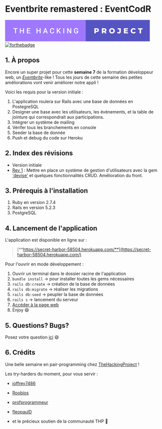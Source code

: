 # Eventbrite remastered : **EventCodR**

[![forthebadge](https://raw.githubusercontent.com/fleopaulD/README-parts/main/Badges/ftb-the-hacking-project.svg)](https://forthebadge.com)
[![forthebadge](https://forthebadge.com/images/badges/made-with-ruby.svg)](https://forthebadge.com/images/badges/made-with-ruby.svg)

## 1. À propos

Encore un super projet pour cette **semaine 7** de la formation développeur web, un [*Eventbrite*](https://www.eventbrite.fr/)-like ! Tous les jours de cette semaine des petites améliorations vont venir améliorer notre appli !

Voici les requis pour la version initiale :

1. L'application roulera sur Rails avec une base de données en PostegreSQL
1. Designer une base avec les utilisateurs, les évènements, et la table de jointure qui correspondrait aux participations.
1. Intégrer un système de mailing
1. Vérifer tous les branchements en console
1. Seeder la base de donnée
1. Push et debug du code sur Heroku

## 2. Index des révisions

- Version initiale
- [Rev 1](https://github.com/joffrey7486/EventBrite_THP/commit/10005ae62a3d2041d8ff9d26c1ff19aea0137d8d) : Mettre en place un système de gestion d'utilisateurs avec la gem ['devise'](https://github.com/heartcombo/devise) et quelques fonctionnalités CRUD. Amélioration du front.

## 3. Prérequis à l'installation

1. Ruby en version 2.7.4
1. Rails en version 5.2.3
1. PostgreSQL

## 4. Lancement de l'application

L'application est disponible en ligne sur :

> [**https://secret-harbor-58504.herokuapp.com/**](https://secret-harbor-58504.herokuapp.com/)

Pour l'ouvrir en mode développement :

1. Ouvrir un terminal dans le dossier racine de l'application
1. `bundle install` -> pour installer toutes les gems nécessaires
1. `rails db:create` -> création de la base de données
1. `rails db:migrate` -> réaliser les migrations
1. `rails db:seed` -> peupler la base de données
1. `rails s` -> lancement du serveur
1. [Accéder à la page web](http://localhost:3000/accueil)
1. Enjoy :smile:

## 5. Questions? Bugs?

Posez votre question [ici](https://github.com/joffrey7486/EventBrite_THP/issues/new/choose)  :smile:

## 6. Crédits

Une belle semaine en pair-programming chez [TheHackingProject](https://www.thehackingproject.org) !

Les try-harders du moment, pour vous servir :

- [joffrey7486](https://github.com/joffrey7486)
- [Roobios](https://github.com/Roobios)
- [profprogrammeur](https://github.com/profprogrammeur)
- [fleopaulD](https://github.com/fleopaulD)

- et le précieux soutien de la communauté THP :sparkling_heart:
